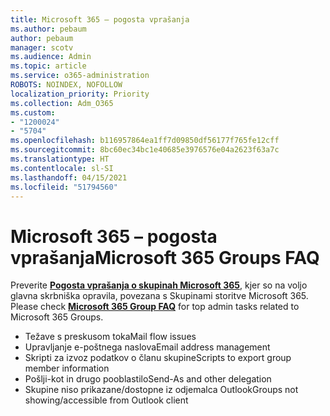 ```yaml
---
title: Microsoft 365 – pogosta vprašanja
ms.author: pebaum
author: pebaum
manager: scotv
ms.audience: Admin
ms.topic: article
ms.service: o365-administration
ROBOTS: NOINDEX, NOFOLLOW
localization_priority: Priority
ms.collection: Adm_O365
ms.custom:
- "1200024"
- "5704"
ms.openlocfilehash: b116957864ea1ff7d09850df56177f765fe12cff
ms.sourcegitcommit: 8bc60ec34bc1e40685e3976576e04a2623f63a7c
ms.translationtype: HT
ms.contentlocale: sl-SI
ms.lasthandoff: 04/15/2021
ms.locfileid: "51794560"
---
```

# <a name="microsoft-365-groups-faq"></a><span data-ttu-id="0a148-102">Microsoft 365 – pogosta vprašanja</span><span class="sxs-lookup"><span data-stu-id="0a148-102">Microsoft 365 Groups FAQ</span></span>

<span data-ttu-id="0a148-103">Preverite **[Pogosta vprašanja o skupinah Microsoft 365](https://aka.ms/M365GroupsFAQ)**, kjer so na voljo glavna skrbniška opravila, povezana s Skupinami storitve Microsoft 365. </span><span class="sxs-lookup"><span data-stu-id="0a148-103">Please check **[Microsoft 365 Group FAQ](https://aka.ms/M365GroupsFAQ)** for top admin tasks related to Microsoft 365 Groups.</span></span>

- <span data-ttu-id="0a148-104">Težave s preskusom toka</span><span class="sxs-lookup"><span data-stu-id="0a148-104">Mail flow issues</span></span>
- <span data-ttu-id="0a148-105">Upravljanje e-poštnega naslova</span><span class="sxs-lookup"><span data-stu-id="0a148-105">Email address management</span></span>
- <span data-ttu-id="0a148-106">Skripti za izvoz podatkov o članu skupine</span><span class="sxs-lookup"><span data-stu-id="0a148-106">Scripts to export group member information</span></span>
- <span data-ttu-id="0a148-107">Pošlji-kot in drugo pooblastilo</span><span class="sxs-lookup"><span data-stu-id="0a148-107">Send-As and other delegation</span></span>
- <span data-ttu-id="0a148-108">Skupine niso prikazane/dostopne iz odjemalca Outlook</span><span class="sxs-lookup"><span data-stu-id="0a148-108">Groups not showing/accessible from Outlook client</span></span>